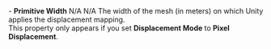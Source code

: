 <tr>
<td>- <strong>Primitive Width</strong></td>
<td>N/A</td>
<td>N/A</td>
<td>The width of the mesh (in meters) on which Unity applies the displacement mapping.<br/>This property only appears if you set <strong>Displacement Mode</strong> to <strong>Pixel Displacement</strong>.</td>
</tr>
